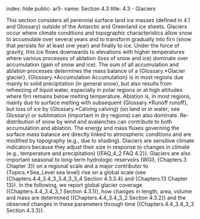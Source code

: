 index: hide
public: ar5-
name: Section 4.3
title: 4.3 - Glaciers

This section considers all perennial surface land ice masses (defined in 4.1 and Glossary) outside of the Antarctic and Greenland ice sheets. Glaciers occur where climate conditions and topographic characteristics allow snow to accumulate over several years and to transform gradually into firn (snow that persists for at least one year) and finally to ice. Under the force of gravity, this ice flows downwards to elevations with higher temperatures where various processes of ablation (loss of snow and ice) dominate over accumulation (gain of snow and ice). The sum of all accumulation and ablation processes determines the mass balance of a {Glossary.*Glacier glacier}. {Glossary.*Accumulation Accumulation} is in most regions due mainly to solid precipitation (in general snow), but also results from refreezing of liquid water, especially in polar regions or at high altitudes where firn remains below melting temperature. Ablation is, in most regions, mainly due to surface melting with subsequent {Glossary.*Runoff runoff}, but loss of ice by {Glossary.*Calving calving} (on land or in water; see Glossary) or sublimation (important in dry regions) can also dominate. Re-distribution of snow by wind and avalanches can contribute to both accumulation and ablation. The energy and mass fluxes governing the surface mass balance are directly linked to atmospheric conditions and are modified by topography (e.g., due to shading). Glaciers are sensitive climate indicators because they adjust their size in response to changes in climate (e.g., temperature and precipitation) ({FAQ_4_2 FAQ 4.2}). Glaciers are also important seasonal to long-term hydrologic reservoirs (WGII, {Chapters.3 Chapter 3}) on a regional scale and a major contributor to {Topics.*Sea_Level sea level} rise on a global scale (see {Chapters.4.4_3.4_3_3.4_3_3_4 Section 4.3.3.4} and {Chapters.13 Chapter 13}). In the following, we report global glacier coverage ({Chapters.4.4_3.4_3_1 Section 4.3.1}), how changes in length, area, volume and mass are determined ({Chapters.4.4_3.4_3_2 Section 4.3.2}) and the observed changes in these parameters through time ({Chapters.4.4_3.4_3_3 Section 4.3.3}).
